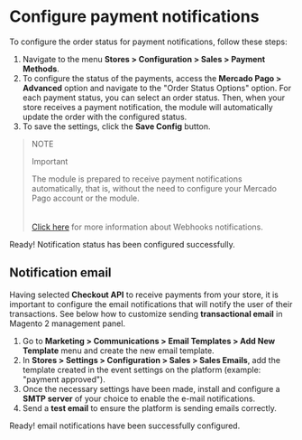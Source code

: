 # Configure payment notifications

To configure the order status for payment notifications, follow these steps:

1. Navigate to the menu **Stores > Configuration > Sales > Payment Methods**.
2. To configure the status of the payments, access the **Mercado Pago > Advanced** option and navigate to the "Order Status Options" option.
For each payment status, you can select an order status. Then, when your store receives a payment notification, the module will automatically update the order with the configured status.
3. To save the settings, click the **Save Config** button.

> NOTE
>
> Important
>
> The module is prepared to receive payment notifications automatically, that is, without the need to configure your Mercado Pago account or the module. </br>
> </br><br/>
> [Click here](/developers/en/guides/additional-content/your-integrations/notifications/webhooks) for more information about Webhooks notifications.

Ready! Notification status has been configured successfully.

## Notification email

Having selected **Checkout API** to receive payments from your store, it is important to configure the email notifications that will notify the user of their transactions. See below how to customize sending **transactional email** in Magento 2 management panel.

1. Go to **Marketing > Communications > Email Templates > Add New Template** menu and create the new email template.
2. In **Stores > Settings > Configuration > Sales > Sales Emails**, add the template created in the event settings on the platform (example: "payment approved").
3. Once the necessary settings have been made, install and configure a **SMTP server** of your choice to enable the e-mail notifications.
4. Send a **test email** to ensure the platform is sending emails correctly.

Ready! email notifications have been successfully configured.
